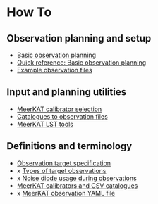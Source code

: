 # How To
## Observation planning and setup
* [Basic observation planning](https://github.com/ska-sa/astrokat/wiki/Basic-observation-planning)
* [Quick reference: Basic observation planning](https://github.com/ska-sa/astrokat/wiki/Quick-reference:-Basic-observation-planning)
* [Example observation files](https://github.com/ska-sa/astrokat/wiki/Example-observation-files)

## Input and planning utilities
* [MeerKAT calibrator selection](https://github.com/ska-sa/astrokat/wiki/MeerKAT-calibrator-selection)
* [Catalogues to observation files](https://github.com/ska-sa/astrokat/wiki/Catalogues-to-observation-files)
* [MeerKAT LST tools](https://github.com/ska-sa/astrokat/wiki/MeerKAT-LST-tools)

## Definitions and terminology
* [Observation target specification](https://github.com/ska-sa/astrokat/wiki/Observation-target-specification)
* x [Types of target observations](https://github.com/ska-sa/astrokat/wiki/Types-of-target-observations)
* x [Noise diode usage during observations](https://github.com/ska-sa/astrokat/wiki/Noise-diode-usage-during-observations)
* [MeerKAT calibrators and CSV catalogues](https://github.com/ska-sa/astrokat/wiki/MeerKAT-calibrators-and-CSV-catalogues)
* x [MeerKAT observation YAML file](https://github.com/ska-sa/astrokat/wiki/Observation-file)
